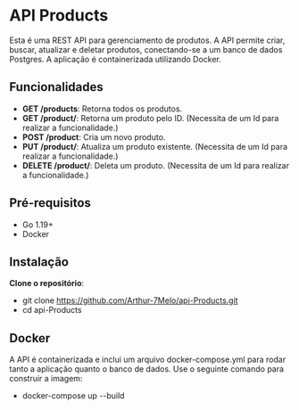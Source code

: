 # API Products
Esta é uma REST API para gerenciamento de produtos. A API permite criar, buscar, atualizar e deletar produtos, conectando-se a um banco de dados Postgres. A aplicação é containerizada utilizando Docker.

## Funcionalidades
- **GET /products**: Retorna todos os produtos.
- **GET /product/**: Retorna um produto pelo ID. (Necessita de um Id para realizar a funcionalidade.)
- **POST /product**: Cria um novo produto.
- **PUT /product/**: Atualiza um produto existente. (Necessita de um Id para realizar a funcionalidade.)
- **DELETE /product/**: Deleta um produto. (Necessita de um Id para realizar a funcionalidade.)

## Pré-requisitos
- Go 1.19+
- Docker

## Instalação
**Clone o repositório**:
- git clone https://github.com/Arthur-7Melo/api-Products.git
- cd api-Products

## Docker
A API é containerizada e inclui um arquivo docker-compose.yml para rodar tanto a aplicação quanto o banco de dados. Use o seguinte comando para construir a imagem:
- docker-compose up --build
